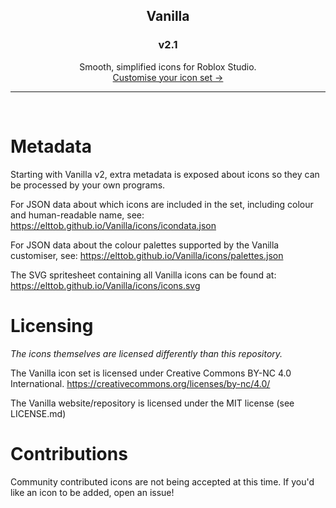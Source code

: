 <h2 align="center">
	Vanilla
</h2>
<h3 align="center">
	v2.1
</h3>
<p align="center">
	Smooth, simplified icons for Roblox Studio.
	<br>
	<a href="https://elttob.github.io/Vanilla">Customise your icon set →</a>
</p>

-----

<br>

# Metadata

Starting with Vanilla v2, extra metadata is exposed about icons so they can be processed by your own programs.

For JSON data about which icons are included in the set, including colour and human-readable name, see:
https://elttob.github.io/Vanilla/icons/icondata.json

For JSON data about the colour palettes supported by the Vanilla customiser, see:
https://elttob.github.io/Vanilla/icons/palettes.json

The SVG spritesheet containing all Vanilla icons can be found at:
https://elttob.github.io/Vanilla/icons/icons.svg

# Licensing
*The icons themselves are licensed differently than this repository.*

The Vanilla icon set is licensed under Creative Commons BY-NC 4.0 International.
https://creativecommons.org/licenses/by-nc/4.0/

The Vanilla website/repository is licensed under the MIT license (see LICENSE.md)

# Contributions

Community contributed icons are not being accepted at this time. If you'd like an icon to be added, open an issue!
